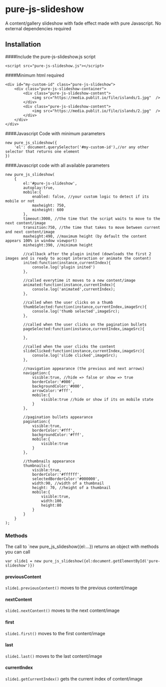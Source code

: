 # pure-js-slideshow
A content/gallery slideshow with fade effect made with pure Javascript.
No external dependencies required

## Installation
####Include the pure-js-slideshow.js script 

`<script src="pure-js-slideshow.js"></script>`

####Minimum html required
```
<div id="my-custom-id" class="pure-js-slideshow">
	<div class="pure-js-slideshow-container">
		<div class="pure-js-slideshow-content">
            <img src="https://media.publit.io/file/islands/1.jpg"  />
        </div>
        <div class="pure-js-slideshow-content">
            <img src="https://media.publit.io/file/islands/2.jpg"  />
        </div>
	</div>
</div>
```

####Javascript Code with  minimum parameters

```
new pure_js_slideshow({
    'el': document.querySelector('#my-custom-id'),//or any other selector that returns one element
})
```

####Javascript code with all available parameters

```
new pure_js_slideshow(
    {
        el:'#pure-js-slideshow',
        autoplay:true,
        mobile:{
            enabled: false, //your custom logic to detect if its mobile or not 
            maxheight: 750,
            minheight: 600
        },
        timeout:3000, //the time that the script waits to move to the next content/image
        transition:750, //the time that takes to move between current and next content/image
        maxheight:490, //maximum height (by default the content appears 100% in window viewport)
        minheight:390, //minimum height 
        
        //callback after the plugin inited (downloads the first 2 images and is ready to accept interaction or animate the content)
        inited:function(instance,currentIndex){
            console.log('plugin inited')
        },

        //called everytime it moves to a new content/image
        animated:function(instance,currentIndex){
            console.log('animated',currentIndex);
        },

        //called when the user clicks on a thumb
        thumbSelected:function(instance,currentIndex,imageSrc){
            console.log('thumb selected',imageSrc);
        },

        //called when the user clicks on the pagination bullets
        pageSelected:function(instance,currentIndex,imageSrc){

        },

        //called when the user clicks the content
        slideClicked:function(instance,currentIndex,imageSrc){
            console.log('slide clicked',imageSrc);
        },

        //navigation appearance (the previous and next arrows)
        navigation:{
            visible:true, //hide => false or show => true
            borderColor:'#000',
            backgroundColor:'#000',
            arrowColor:'#fff',
            mobile:{
                visible:true //hide or show if its on mobile state
            }
        },

        //pagination bullets appearance
        pagination:{
            visible:true,
            borderColor:'#fff',
            backgroundColor:'#fff',
            mobile:{
                visible:true
            }
        },

        //thumbnails appearance
        thumbnails:{
            visible:true,
            borderColor:'#ffffff',
            selectedBorderColor:'#000000',
            width:90, //width of a thumbnail
            height: 70, //height of a thumbnail
            mobile:{
                visible:true,
                width:100,
                height:80
            }
        }
    }
);
```

### Methods

The call to `new pure_js_slideshow({el:...}) returns an object with methods you can call

`var slide1 = new pure_js_slideshow({el:document.getElementById('pure-slideshow')})`

#### previousContent
`slide1.previousContent()`
moves to the previous content/image

#### nextContent
`slide1.nextContent()`
moves to the next content/image

#### first
`slide1.first()`
moves to the first content/image

#### last
`slide1.last()`
moves to the last content/image

#### currentIndex
`slide1.getCurrentIndex()`
gets the current index of content/image
